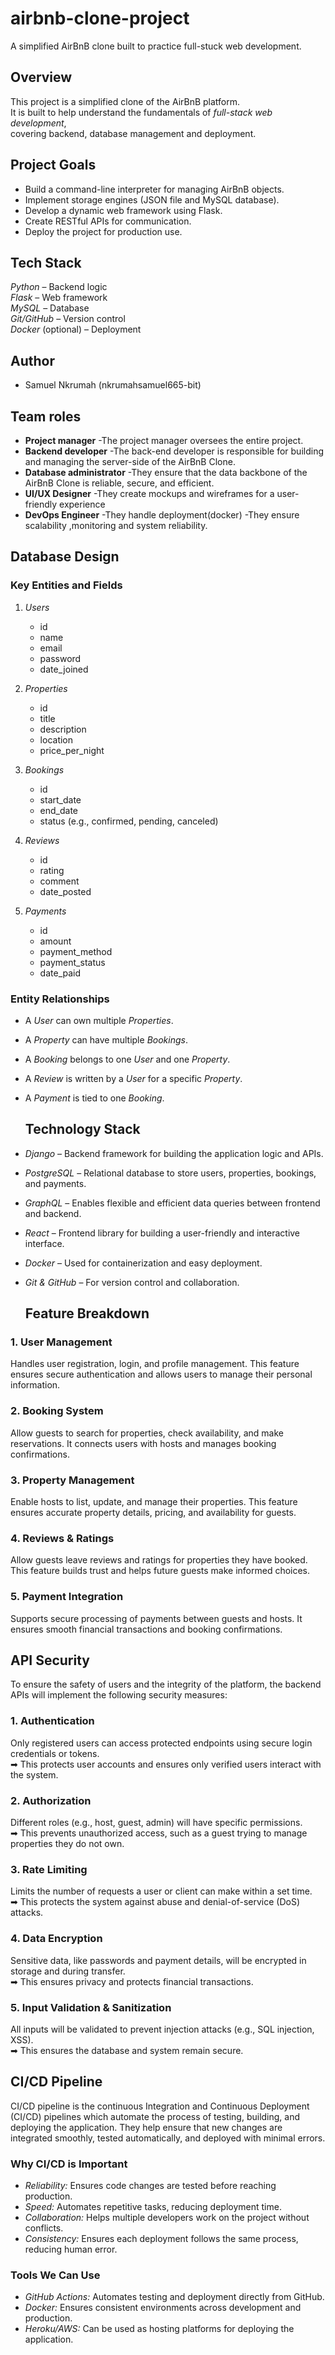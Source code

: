 # airbnb-clone-project
A  simplified AirBnB clone built to practice full-stuck web development.
## Overview
This project is a simplified clone of the AirBnB platform.  
It is built to help understand the fundamentals of *full-stack web development*,  
covering backend, database management and deployment.

## Project Goals
- Build a command-line interpreter for managing AirBnB objects.  
- Implement storage engines (JSON file and MySQL database).  
- Develop a dynamic web framework using Flask.  
- Create RESTful APIs for communication.  
- Deploy the project for production use.

## Tech Stack
 *Python* – Backend logic  
 *Flask* – Web framework  
 *MySQL* – Database   
 *Git/GitHub* – Version control  
*Docker* (optional) – Deployment

## Author
- Samuel Nkrumah (nkrumahsamuel665-bit)

## Team roles
- **Project manager** -The project manager oversees the entire project.
- **Backend developer** -The back-end developer is responsible for building and managing the server-side of the AirBnB Clone.
- **Database administrator** -They ensure that the data backbone of the AirBnB Clone is reliable, secure, and efficient.
- **UI/UX Designer** -They create mockups and wireframes for a user-friendly experience
- **DevOps Engineer** -They handle deployment(docker) -They ensure scalability ,monitoring and system reliability.

## Database Design  
### Key Entities and Fields  

1. *Users*  
   - id 
   - name  
   - email  
   - password  
   - date_joined  

2. *Properties*  
   - id   
   - title  
   - description  
   - location  
   - price_per_night  

3. *Bookings*  
   - id   
   - start_date  
   - end_date  
   - status (e.g., confirmed, pending, canceled)  

4. *Reviews*  
   - id  
   - rating  
   - comment  
   - date_posted  

5. *Payments*  
   - id   
   - amount  
   - payment_method  
   - payment_status  
   - date_paid  


### Entity Relationships  

- A *User* can own multiple *Properties*.  
- A *Property* can have multiple *Bookings*.  
- A *Booking* belongs to one *User* and one *Property*.  
- A *Review* is written by a *User* for a specific *Property*.  
- A *Payment* is tied to one *Booking*.

  ## Technology Stack  

- *Django* – Backend framework for building the application logic and APIs.  
- *PostgreSQL* – Relational database to store users, properties, bookings, and payments.  
- *GraphQL* – Enables flexible and efficient data queries between frontend and backend.  
- *React* – Frontend library for building a user-friendly and interactive interface.  
- *Docker* – Used for containerization and easy deployment.  
- *Git & GitHub* – For version control and collaboration.

  ## Feature Breakdown  

### 1. User Management  
Handles user registration, login, and profile management. This feature ensures secure authentication and allows users to manage their personal information.  

### 2. Booking System  
Allow guests to search for properties, check availability, and make reservations. It connects users with hosts and manages booking confirmations.  

### 3. Property Management  
Enable hosts to list, update, and manage their properties. This feature ensures accurate property details, pricing, and availability for guests.  

### 4. Reviews & Ratings  
Allow guests leave reviews and ratings for properties they have booked. This feature builds trust and helps future guests make informed choices.  

### 5. Payment Integration  
Supports secure processing of payments between guests and hosts. It ensures smooth financial transactions and booking confirmations.

## API Security  
To ensure the safety of users and the integrity of the platform, the backend APIs will implement the following security measures:  

### 1. Authentication  
Only registered users can access protected endpoints using secure login credentials or tokens.  
➡ This protects user accounts and ensures only verified users interact with the system.  

### 2. Authorization  
Different roles (e.g., host, guest, admin) will have specific permissions.  
➡ This prevents unauthorized access, such as a guest trying to manage properties they do not own.  

### 3. Rate Limiting  
Limits the number of requests a user or client can make within a set time.  
➡ This protects the system against abuse and denial-of-service (DoS) attacks.  

### 4. Data Encryption  
Sensitive data, like passwords and payment details, will be encrypted in storage and during transfer.  
➡ This ensures privacy and protects financial transactions.  

### 5. Input Validation & Sanitization  
All inputs will be validated to prevent injection attacks (e.g., SQL injection, XSS).  
➡ This ensures the database and system remain secure.

## CI/CD Pipeline  
CI/CD pipeline is the continuous Integration and Continuous Deployment (CI/CD) pipelines which automate the process of testing, building, and deploying the application. They help ensure that new changes are integrated smoothly, tested automatically, and deployed with minimal errors.  

### Why CI/CD is Important  
- *Reliability:* Ensures code changes are tested before reaching production.  
- *Speed:* Automates repetitive tasks, reducing deployment time.  
- *Collaboration:* Helps multiple developers work on the project without conflicts.  
- *Consistency:* Ensures each deployment follows the same process, reducing human error.  

### Tools We Can Use  
- *GitHub Actions:* Automates testing and deployment directly from GitHub.  
- *Docker:* Ensures consistent environments across development and production.  
- *Heroku/AWS:* Can be used as hosting platforms for deploying the application.
